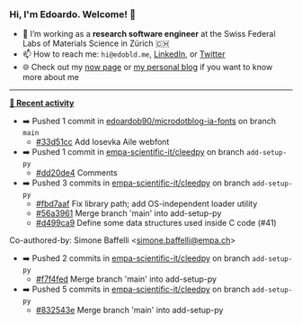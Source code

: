### Hi, I'm Edoardo. Welcome! 👋 

- 🔭 I’m working as a **research software engineer** at the Swiss Federal Labs of Materials Science in Zürich 🇨🇭
- 📫 How to reach me: `hi@edobld.me`, [LinkedIn](https://linkedin.com/in/edobld), or [Twitter](https://twitter.com/edobld)
- 🌐 Check out my [now page](https://edoardob.im/now) or [my personal blog](https://blog.edoardob.im) if you want to know more about me

---

**[📰 Recent activity](https://github.com/edoardob90)**
* ➡️ Pushed 1 commit in [edoardob90/microdotblog-ia-fonts](https://github.com/edoardob90/microdotblog-ia-fonts) on branch `main`
  * [#33d51cc](https://github.com/edoardob90/microdotblog-ia-fonts/commit/33d51cc) Add Iosevka Aile webfont
* ➡️ Pushed 1 commit in [empa-scientific-it/cleedpy](https://github.com/empa-scientific-it/cleedpy) on branch `add-setup-py`
  * [#dd20de4](https://github.com/empa-scientific-it/cleedpy/commit/dd20de4) Comments
* ➡️ Pushed 3 commits in [empa-scientific-it/cleedpy](https://github.com/empa-scientific-it/cleedpy) on branch `add-setup-py`
  * [#fbd7aaf](https://github.com/empa-scientific-it/cleedpy/commit/fbd7aaf) Fix library path; add OS-independent loader utility
  * [#56a3961](https://github.com/empa-scientific-it/cleedpy/commit/56a3961) Merge branch &#39;main&#39; into add-setup-py
  * [#d499ca9](https://github.com/empa-scientific-it/cleedpy/commit/d499ca9) Define some data structures used inside C code (#41)

Co-authored-by: Simone Baffelli &lt;simone.baffelli@empa.ch&gt;
* ➡️ Pushed 2 commits in [empa-scientific-it/cleedpy](https://github.com/empa-scientific-it/cleedpy) on branch `add-setup-py`
  * [#f7f4fed](https://github.com/empa-scientific-it/cleedpy/commit/f7f4fed) Merge branch &#39;main&#39; into add-setup-py
* ➡️ Pushed 5 commits in [empa-scientific-it/cleedpy](https://github.com/empa-scientific-it/cleedpy) on branch `add-setup-py`
  * [#832543e](https://github.com/empa-scientific-it/cleedpy/commit/832543e) Merge branch &#39;main&#39; into add-setup-py


